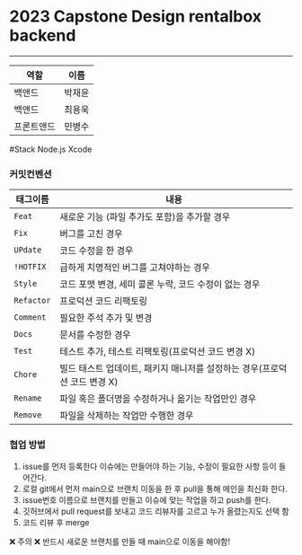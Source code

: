 # 2023 Capstone Design rentalbox backend
---------------------------

|역할|이름|
|---|---|
|백앤드|박재윤|
|백앤드|최용욱|
|프론트앤드|민병수|

#Stack
Node.js Xcode

### 커밋컨벤션
| 태그이름    | 내용         |
|---------|------------|
| `Feat`  | 새로운 기능 (파일 추가도 포함)을 추가할 경우|
| `Fix `  | 버그를 고친 경우|
| `UPdate` | 코드 수정을 한 경우 
| `!HOTFIX` | 급하게 치명적인 버그를 고쳐야하는 경우|
| `Style`   |  코드 포맷 변경, 세미 콜론 누락, 코드 수정이 없는 경우|
| `Refactor` | 프로덕션 코드 리팩토링|
| `Comment` | 필요한 주석 추가 및 변경|
| `Docs`	   |  문서를 수정한 경우|
| `Test`    |테스트 추가, 테스트 리팩토링(프로덕션 코드 변경 X)|
| `Chore`	  | 빌드 태스트 업데이트, 패키지 매니저를 설정하는 경우(프로덕션 코드 변경 X)|
| `Rename`  |파일 혹은 폴더명을 수정하거나 옮기는 작업만인 경우|
| `Remove`  | 파일을 삭제하는 작업만 수행한 경우|

### 협업 방법

1. issue를 먼저 등록한다 이슈에는 만들어야 하는 기능, 수정이 필요한 사항 등이 들어간다.
2. 로컬 git에서 먼저 main으로 브랜치 이동을 한 후 pull을 통해 메인을 최신화 한다.
3. issue번호 이름으로 브랜치를 만들고 이슈에 맞는 작업을 하고 push를 한다.
4. 깃허브에서 pull request를 보내고 코드 리뷰자를 고르고 누가 올렸는지도 선택 함
5. 코드 리뷰 후 merge

❌ 주의 ❌ 반드시 새로운 브랜치를 만들 때 main으로 이동을 해야함!